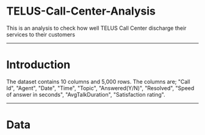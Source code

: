 # TELUS-Call-Center-Analysis
This is an analysis to check how well TELUS Call Center discharge their services to their customers

---

# Introduction

The dataset contains 10 columns and 5,000 rows. The columns are;
"Call Id", "Agent", "Date", "Time", "Topic", "Answered(Y/N)", "Resolved", "Speed of answer in seconds", "AvgTalkDuration", "Satisfaction rating".

---

# Data
